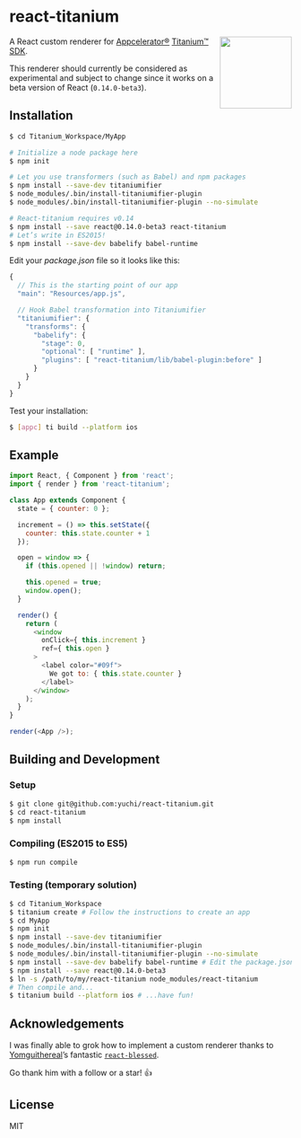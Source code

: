react-titanium
==============

<img
  align="right" width="128" height="128"
  src="https://raw.githubusercontent.com/yuchi/react-titanium/master/logo.png">

A React custom renderer for [Appcelerator®][appc] [Titanium™ SDK][tisdk].

[appc]: https://www.appcelerator.com/
[tisdk]: http://www.appcelerator.org/#titanium

This renderer should currently be considered as experimental and subject to
change since it works on a beta version of React (`0.14.0-beta3`).

Installation
------------

```bash
$ cd Titanium_Workspace/MyApp

# Initialize a node package here
$ npm init

# Let you use transformers (such as Babel) and npm packages
$ npm install --save-dev titaniumifier
$ node_modules/.bin/install-titaniumifier-plugin
$ node_modules/.bin/install-titaniumifier-plugin --no-simulate

# React-titanium requires v0.14
$ npm install --save react@0.14.0-beta3 react-titanium
# Let’s write in ES2015!
$ npm install --save-dev babelify babel-runtime
```

Edit your *package.json* file so it looks like this:

```js
{
  // This is the starting point of our app
  "main": "Resources/app.js",

  // Hook Babel transformation into Titaniumifier
  "titaniumifier": {
    "transforms": {
      "babelify": {
        "stage": 0,
        "optional": [ "runtime" ],
        "plugins": [ "react-titanium/lib/babel-plugin:before" ]
      }
    }
  }
}
```

Test your installation:

```bash
$ [appc] ti build --platform ios
```

Example
-------

```js
import React, { Component } from 'react';
import { render } from 'react-titanium';

class App extends Component {
  state = { counter: 0 };

  increment = () => this.setState({
    counter: this.state.counter + 1
  });

  open = window => {
    if (this.opened || !window) return;

    this.opened = true;
    window.open();
  }

  render() {
    return (
      <window
        onClick={ this.increment }
        ref={ this.open }
      >
        <label color="#09f">
          We got to: { this.state.counter }
        </label>
      </window>
    );
  }
}

render(<App />);
```

Building and Development
------------------------

### Setup

```bash
$ git clone git@github.com:yuchi/react-titanium.git
$ cd react-titanium
$ npm install
```

### Compiling (ES2015 to ES5)

```bash
$ npm run compile
```

### Testing (temporary solution)

```bash
$ cd Titanium_Workspace
$ titanium create # Follow the instructions to create an app
$ cd MyApp
$ npm init
$ npm install --save-dev titaniumifier
$ node_modules/.bin/install-titaniumifier-plugin
$ node_modules/.bin/install-titaniumifier-plugin --no-simulate
$ npm install --save-dev babelify babel-runtime # Edit the package.json!!
$ npm install --save react@0.14.0-beta3
$ ln -s /path/to/my/react-titanium node_modules/react-titanium
# Then compile and...
$ titanium build --platform ios # ...have fun!
```

Acknowledgements
----------------

I was finally able to grok how to implement a custom renderer thanks to
[Yomguithereal][Yomguithereal]’s fantastic [`react-blessed`][react-blessed].

Go thank him with a follow or a star! :+1:

[Yomguithereal]: https://github.com/Yomguithereal
[react-blessed]: https://github.com/Yomguithereal/react-blessed

License
-------

MIT

